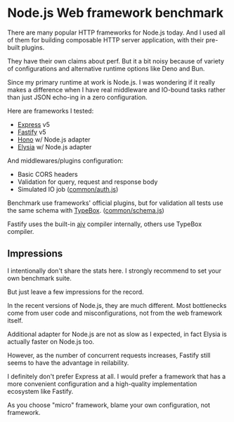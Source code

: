 # Node.js Web framework benchmark

There are many popular HTTP frameworks for Node.js today. And I used all of them for building composable HTTP server application, with their pre-built plugins.

They have their own claims about perf. But it a bit noisy because of variety of configurations and alternative runtime options like Deno and Bun.

Since my primary runtime at work is Node.js. I was wondering if it really makes a difference when I have real middleware and IO-bound tasks rather than just JSON echo-ing in a zero configuration.

Here are frameworks I tested:

- [Express](https://expressjs.com/) v5
- [Fastify](https://fastify.dev/) v5
- [Hono](https://hono.dev/) w/ Node.js adapter
- [Elysia](https://elysiajs.com/) w/ Node.js adapter

And middlewares/plugins configuration:

- Basic CORS headers
- Validation for query, request and response body
- Simulated IO job ([common/auth.js](src/common/auth.js))

Benchmark use frameworks' official plugins, but for validation all tests use the same schema with [TypeBox](https://github.com/sinclairzx81/typebox). ([common/schema.js](src/common/schema.js))

Fastify uses the built-in [ajv](https://ajv.js.org/) compiler internally, others use TypeBox compiler.

## Impressions

I intentionally don't share the stats here. I strongly recommend to set your own benchmark suite.

But just leave a few impressions for the record.

In the recent versions of Node.js, they are much different. Most bottlenecks come from user code and misconfigurations, not from the web framework itself.

Additional adapter for Node.js are not as slow as I expected, in fact Elysia is actually faster on Node.js too.

However, as the number of concurrent requests increases, Fastify still seems to have the advantage in reilability.

I definitely don't prefer Express at all. I would prefer a framework that has a more convenient configuration and a high-quality implementation ecosystem like Fastify.

As you choose "micro" framework, blame your own configuration, not framework.
